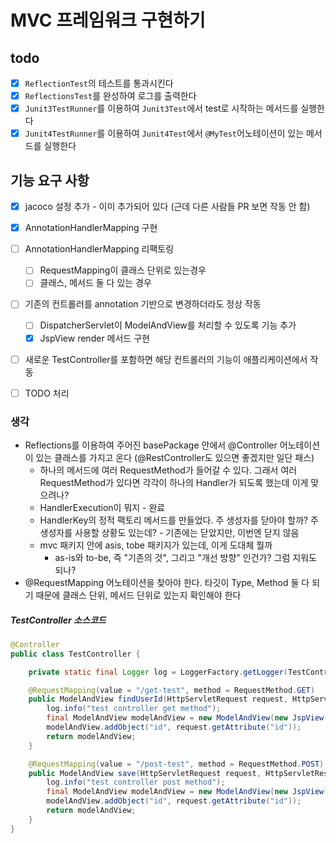 # MVC 프레임워크 구현하기

## todo
- [x] `ReflectionTest`의 테스트를 통과시킨다
- [x] `ReflectionsTest`를 완성하여 로그를 출력한다
- [x] `Junit3TestRunner`를 이용하여 `Junit3Test`에서 test로 시작하는 메서드를 실행한다
- [x] `Junit4TestRunner`를 이용하여 `Junit4Test`에서 `@MyTest`어노테이션이 있는 메서드를 실행한다

## 기능 요구 사항

- [x] jacoco 설정 추가 - 이미 추가되어 있다 (근데 다른 사람들 PR 보면 작동 안 함)

- [x] AnnotationHandlerMapping 구현
- [ ] AnnotationHandlerMapping 리팩토링
  - [ ] RequestMapping이 클래스 단위로 있는경우
  - [ ] 클래스, 메서드 둘 다 있는 경우

- [ ] 기존의 컨트롤러를 annotation 기반으로 변경하더라도 정상 작동
  - [ ] DispatcherServlet이 ModelAndView를 처리할 수 있도록 기능 추가
  - [x] JspView render 메서드 구현
- [ ] 새로운 TestController를 포함하면 해당 컨트롤러의 기능이 애플리케이션에서 작동

- [ ] TODO 처리

### 생각
* Reflections를 이용하여 주어진 basePackage 안에서 @Controller 어노테이션이 있는 클래스를 가지고 온다 (@RestController도 있으면 좋겠지만 일단 패스)
  * 하나의 메서드에 여러 RequestMethod가 들어갈 수 있다. 그래서 여러 RequestMethod가 있다면 각각이 하나의 Handler가 되도록 했는데 이게 맞으려나?
  * HandlerExecution이 뭐지 - 완료
  * HandlerKey의 정적 팩토리 메서드를 만들었다. 주 생성자를 닫아야 할까? 주 생성자를 사용할 상황도 있는데? - 기존에는 닫았지만, 이번엔 닫지 않음
  * mvc 패키지 안에 asis, tobe 패키지가 있는데, 이게 도대체 뭘까
    * as-is와 to-be, 즉 "기존의 것", 그리고 "개선 방향" 인건가? 그럼 지워도 되나?
* @RequestMapping 어노테이션을 찾아야 한다. 타깃이 Type, Method 둘 다 되기 때문에 클래스 단위, 메서드 단위로 있는지 확인해야 한다

##### TestController 소스코드

```java
@Controller
public class TestController {

    private static final Logger log = LoggerFactory.getLogger(TestController.class);

    @RequestMapping(value = "/get-test", method = RequestMethod.GET)
    public ModelAndView findUserId(HttpServletRequest request, HttpServletResponse response) {
        log.info("test controller get method");
        final ModelAndView modelAndView = new ModelAndView(new JspView("/get-test.jsp"));
        modelAndView.addObject("id", request.getAttribute("id"));
        return modelAndView;
    }

    @RequestMapping(value = "/post-test", method = RequestMethod.POST)
    public ModelAndView save(HttpServletRequest request, HttpServletResponse response) {
        log.info("test controller post method");
        final ModelAndView modelAndView = new ModelAndView(new JspView("/post-test.jsp"));
        modelAndView.addObject("id", request.getAttribute("id"));
        return modelAndView;
    }
}
```
